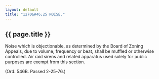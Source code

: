 ```yaml
---
layout: default 
title: "1270&#46;25 NOISE."
---
```


{{ page.title }}
----------------

Noise which is objectionable, as determined by the Board of Zoning
Appeals, due to volume, frequency or beat, shall be muffled or otherwise
controlled. Air raid sirens and related apparatus used solely for public
purposes are exempt from this section.

(Ord. 546B. Passed 2-25-76.)
